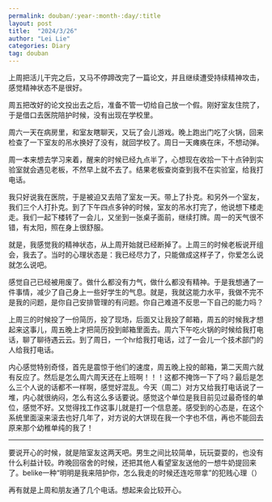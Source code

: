 ```yaml
---
permalink: douban/:year-:month-:day/:title
layout: post
title:  "2024/3/26"
author: "Lei Lie"
categories: Diary
tag: douban
---
```

上周把活儿干完之后，又马不停蹄改完了一篇论文，并且继续遭受持续精神攻击，感觉精神状态不是很好。

周五把改好的论文投出去之后，准备不管一切给自己放一个假。刚好室友住院了，于是借口去医院陪护时候，没有出现在学校里。

周六一天在病房里，和室友瞎聊天，又玩了会儿游戏。晚上跑出门吃了火锅，回来检查了一下室友的吊水换好了没有，就回学校了。周日一天瘫痪在床，不想动弹。

周一本来想去学习来着，醒来的时候已经九点半了，心想现在收拾一下十点钟到实验室就会遇见老板，不然早上就不去了。结果老板查岗查到我不在实验室，给我打电话。

我只好说我在医院，于是被迫又去陪了室友一天。带上了扑克。和另外一个室友，我们三个人打扑克。到了下午四点多钟的时候，室友的吊水打完了，他说想下楼走走。我们一起下楼转了一会儿，又坐到一张桌子面前，继续打牌。周一的天气很不错，有太阳，照在身上很舒服。

就是，我感觉我的精神状态，从上周开始就已经断掉了。上周三的时候老板说开组会，我去了。当时的心理状态是：我已经尽力了，只能做成这样子了，你爱怎么说就怎么说吧。

感觉自己已经被用废了。做什么都没有力气，做什么都没有精神。于是我想通了一件事情，减少了自己身上一些好学生的气息。就是，我就这能力水平，我做不完不是我的问题，是你自己安排管理的有问题。你自己难道不反思一下自己的能力吗？

上周三的时候投了一份简历，投了现场，后面又让我投了邮箱，周五的时候我才想起来这事儿，周五晚上才把简历投到邮箱里面去。周六下午吃火锅的时候给我打电话，聊了聊待遇云云。到了周日，一个hr给我打电话，过了一会儿一个技术部门的人给我打电话。

内心感觉特别奇怪，首先是震惊于他们的速度，周五晚上投的邮箱，第二天周六就有反应了。然后是怎么周六周天还在上班啊！！！这都不掩饰一下了吗？最后是怎么三个人说的话都不一样啊，感觉好混乱。今天（周二）对方又给我打电话说了一堆，内心就很纳闷，怎么有这么多话要说。感觉这个单位是我目前见过最奇怪的单位，感觉不好。又觉得找工作这事儿就是打一个信息差。感受到的心态是，在这个系统里面滚来滚去也好几年了，对方说的大饼现在我一个字也不信，再也不能回去原来那个幼稚单纯的我了！

---

要说开心的时候，就是陪室友这两天吧。男生之间比较简单，玩玩耍耍的，也没有什么利益计较。昨晚回宿舍的时候，还把其他人看望室友送他的一想牛奶提回来了。belike一种“明明是我来陪护你，怎么我走的时候还连吃带拿”的犯贱心理（）

再有就是上周和朋友通了几个电话。想起来会比较开心。